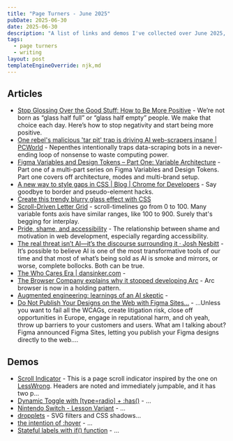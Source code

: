 ```yaml
---
title: "Page Turners - June 2025"
pubDate: 2025-06-30
date: 2025-06-30
description: "A list of links and demos I've collected over June 2025, with the intention of posting monthly"
tags:
  - page turners
  - writing
layout: post
templateEngineOverride: njk,md
---
```


## Articles
* [Stop Glossing Over the Good Stuff: How to Be More Positive](https://jason.energy/how-to-be-positive/) - We’re not born as “glass half full” or “glass half empty” people. We make that choice each day. Here’s how to stop negativity and start being more positive.
* [One rebel's malicious 'tar pit' trap is driving AI web-scrapers insane | PCWorld](https://www.pcworld.com/article/2592071/one-rebels-malicious-tar-pit-trap-is-driving-ai-scrapers-insane.html) - Nepenthes intentionally traps data-scraping bots in a never-ending loop of nonsense to waste computing power.
* [Figma Variables and Design Tokens – Part One: Variable Architecture](https://zeroheight.com/blog/figma-variables-and-design-tokens-part-one-variable-architecture/) - Part one of a multi-part series on Figma Variables and Design Tokens. Part one covers off architecture, modes and multi-brand setup.
* [A new way to style gaps in CSS | Blog | Chrome for Developers](https://developer.chrome.com/blog/gap-decorations) - Say goodbye to border and pseudo-element hacks.
* [Create this trendy blurry glass effect with CSS](https://www.youtube.com/watch?v=dsZ7RN9ItR4)
* [Scroll-Driven Letter Grid](https://frontendmasters.com/blog/scroll-driven-letter-grid/) - scroll-timelines go from 0 to 100. Many variable fonts axis have similar ranges, like 100 to 900. Surely that's begging for interplay.
* [Pride, shame, and accessibility](https://heydonworks.com/article/pride-shame-and-accessibility/) - The relationship between shame and motivation in web development, especially regarding accessibility.
* [The real threat isn’t AI—it’s the discourse surrounding it · Josh Nesbitt](https://joshnesbitt.dev/thoughts/the-real-threat-isnt-ai-its-the-discourse-surrounding-it) - It’s possible to believe AI is one of the most transformative tools of our time and that most of what’s being sold as AI is smoke and mirrors, or worse, complete bollocks. Both can be true.
* [The Who Cares Era | dansinker.com](https://dansinker.com/posts/2025-05-23-who-cares/?utm_source=the-index&utm_medium=newsletter) -
* [The Browser Company explains why it stopped developing Arc](https://www.theverge.com/news/674603/arc-browser-development-stopped-dia-browser-company) - Arc browser is now in a holding pattern.
* [Augmented engineering: learnings of an AI skeptic](https://www.jackfranklin.co.uk/blog/using-ai-responsibly/) -
* [Do Not Publish Your Designs on the Web with Figma Sites…](https://adrianroselli.com/2025/05/do-not-publish-your-designs-on-the-web-with-figma-sites.html?utm_source=stefanjudis&utm_medium=email&utm_campaign=web-weekly-159-css-reading-order-js-generators) - …Unless you want to fail all the WCAGs, create litigation risk, close off opportunities in Europe, engage in reputational harm, and oh yeah, throw up barriers to your customers and users. What am I talking about? Figma announced Figma Sites, letting you publish your Figma designs directly to the web.…

## Demos
* [Scroll Indicator](https://codepen.io/OuterVale/pen/MYgoYzR) - This is a page scroll indicator inspired by the one on [LessWrong](https://lesswrong.com). Headers are noted and immediately jumpable, and it has two p...
* [Dynamic Toggle with [type=radio] + :has()](https://codepen.io/jh3y/pen/vEEZxOM) - ...
* [Nintendo Switch - Lesson Variant](https://codepen.io/argyleink/pen/ByNyvox) - ...
* [dropplets](https://codepen.io/raczo/pen/KKVbQmV) - SVG filters and CSS shadows...
* [the intention of :hover](https://codepen.io/jh3y/pen/wBaKoVa) - ...
* [Stateful labels with if() function](https://codepen.io/una/pen/vEOEzPa) - ...
